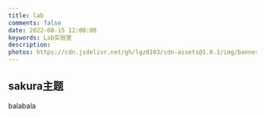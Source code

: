 ```yaml
---
title: lab
comments: false
date: 2022-08-15 12:00:00
keywords: Lab实验室
description: 
photos: https://cdn.jsdelivr.net/gh/lgz0103/cdn-assets@1.0.1/img/banner/lab.jpg
---
```


## sakura主题
balabala
